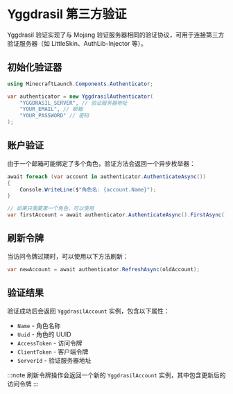 # Yggdrasil 第三方验证

Yggdrasil 验证实现了与 Mojang 验证服务器相同的验证协议，可用于连接第三方验证服务器（如 LittleSkin、AuthLib-Injector 等）。

## 初始化验证器

```csharp
using MinecraftLaunch.Components.Authenticator;

var authenticator = new YggdrasilAuthenticator(
    "YGGDRASIL_SERVER", // 验证服务器地址
    "YOUR_EMAIL", // 邮箱
    "YOUR_PASSWORD" // 密码
);
```

## 账户验证

由于一个邮箱可能绑定了多个角色，验证方法会返回一个异步枚举器：

```csharp
await foreach (var account in authenticator.AuthenticateAsync())
{
    Console.WriteLine($"角色名: {account.Name}");
}

// 如果只需要第一个角色，可以使用
var firstAccount = await authenticator.AuthenticateAsync().FirstAsync();
```

## 刷新令牌

当访问令牌过期时，可以使用以下方法刷新：

```csharp
var newAccount = await authenticator.RefreshAsync(oldAccount);
```

## 验证结果

验证成功后会返回 `YggdrasilAccount` 实例，包含以下属性：

- `Name` - 角色名称
- `Uuid` - 角色的 UUID
- `AccessToken` - 访问令牌
- `ClientToken` - 客户端令牌
- `ServerId` - 验证服务器地址

:::note
刷新令牌操作会返回一个新的 `YggdrasilAccount` 实例，其中包含更新后的访问令牌
:::
